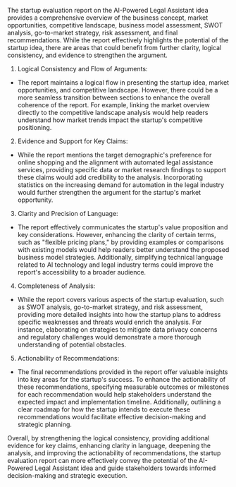 The startup evaluation report on the AI-Powered Legal Assistant idea provides a comprehensive overview of the business concept, market opportunities, competitive landscape, business model assessment, SWOT analysis, go-to-market strategy, risk assessment, and final recommendations. While the report effectively highlights the potential of the startup idea, there are areas that could benefit from further clarity, logical consistency, and evidence to strengthen the argument.

1. Logical Consistency and Flow of Arguments:
- The report maintains a logical flow in presenting the startup idea, market opportunities, and competitive landscape. However, there could be a more seamless transition between sections to enhance the overall coherence of the report. For example, linking the market overview directly to the competitive landscape analysis would help readers understand how market trends impact the startup's competitive positioning.

2. Evidence and Support for Key Claims:
- While the report mentions the target demographic's preference for online shopping and the alignment with automated legal assistance services, providing specific data or market research findings to support these claims would add credibility to the analysis. Incorporating statistics on the increasing demand for automation in the legal industry would further strengthen the argument for the startup's market opportunity.

3. Clarity and Precision of Language:
- The report effectively communicates the startup's value proposition and key considerations. However, enhancing the clarity of certain terms, such as "flexible pricing plans," by providing examples or comparisons with existing models would help readers better understand the proposed business model strategies. Additionally, simplifying technical language related to AI technology and legal industry terms could improve the report's accessibility to a broader audience.

4. Completeness of Analysis:
- While the report covers various aspects of the startup evaluation, such as SWOT analysis, go-to-market strategy, and risk assessment, providing more detailed insights into how the startup plans to address specific weaknesses and threats would enrich the analysis. For instance, elaborating on strategies to mitigate data privacy concerns and regulatory challenges would demonstrate a more thorough understanding of potential obstacles.

5. Actionability of Recommendations:
- The final recommendations provided in the report offer valuable insights into key areas for the startup's success. To enhance the actionability of these recommendations, specifying measurable outcomes or milestones for each recommendation would help stakeholders understand the expected impact and implementation timeline. Additionally, outlining a clear roadmap for how the startup intends to execute these recommendations would facilitate effective decision-making and strategic planning.

Overall, by strengthening the logical consistency, providing additional evidence for key claims, enhancing clarity in language, deepening the analysis, and improving the actionability of recommendations, the startup evaluation report can more effectively convey the potential of the AI-Powered Legal Assistant idea and guide stakeholders towards informed decision-making and strategic execution.